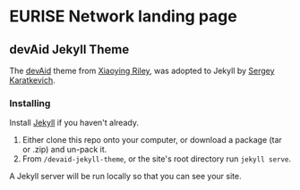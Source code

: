 # EURISE Network landing page

## devAid **Jekyll** Theme

The [devAid](https://github.com/xriley/devAid-Theme) theme from [Xiaoying Riley](http://xiaoyingriley.com/), was adopted to Jekyll by [Sergey Karatkevich](https://github.com/kevit).

### Installing

Install [Jekyll](https://jekyllrb.com/) if you haven't already.

1. Either clone this repo onto your computer, or download a package (tar or .zip) and un-pack it.
2. From `/devaid-jekyll-theme`, or the site's root directory run `jekyll serve`.

A Jekyll server will be run locally so that you can see your site.

